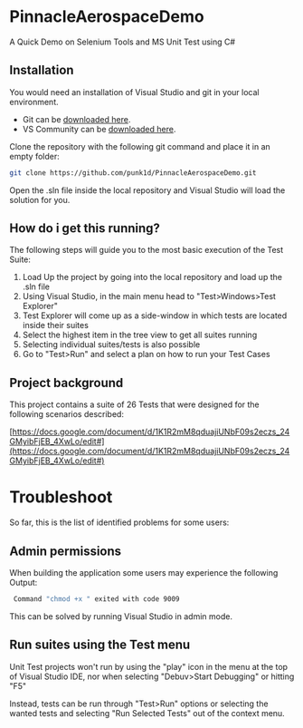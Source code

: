 # PinnacleAerospaceDemo

A Quick Demo on Selenium Tools and MS Unit Test using C#

## Installation

You would need an installation of Visual Studio and git in your local environment. 

  - Git can be [downloaded here](https://desktop.github.com/).
  - VS Community can be [downloaded here](https://visualstudio.microsoft.com/es/vs/).

Clone the repository with the following git command and place it in an empty folder:

```bash
git clone https://github.com/punk1d/PinnacleAerospaceDemo.git
```
Open the .sln file inside the local repository and Visual Studio will load the solution for you.

## How do i get this running?

The following steps will guide you to the most basic execution of the Test Suite:

  1.  Load Up the project by going into the local repository and load up the .sln file
  2.  Using Visual Studio, in the main menu head to "Test>Windows>Test Explorer"
  3.  Test Explorer will come up as a side-window in which tests are located inside their suites
  4.  Select the highest item in the tree view to get all suites running
  5.  Selecting individual suites/tests is also possible
  6.  Go to "Test>Run" and select a plan on how to run your Test Cases

## Project background

This project contains a suite of 26 Tests that were designed for the following scenarios described:

  [https://docs.google.com/document/d/1K1R2mM8qduajiUNbF09s2eczs_24GMyibFjEB_4XwLo/edit#](https://docs.google.com/document/d/1K1R2mM8qduajiUNbF09s2eczs_24GMyibFjEB_4XwLo/edit#)
  
 # Troubleshoot
 
 So far, this is the list of identified problems for some users:
 
 ## Admin permissions
 
 When building the application some users may experience the following Output:
 
  ```bash
   Command "chmod +x " exited with code 9009
  ```
  
  This can be solved by running Visual Studio in admin mode.
  
  ## Run suites using the Test menu
  
  Unit Test projects won't run by using the "play" icon in the menu at the top of Visual Studio IDE, nor when selecting "Debuv>Start Debugging" or hitting "F5"
  
  Instead, tests can be run through "Test>Run" options or selecting the wanted tests and selecting "Run Selected Tests" out of the context menu.
  
  
  
  
